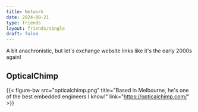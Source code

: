 ```yaml
---
title: Network
date: 2024-08-21
type: friends
layout: friends/single
draft: false
---
```


A bit anachronistic, but let's exchange website links like it's the early 2000s again!

## OpticalChimp
{{< figure-bw src="opticalchimp.png" title="Based in Melbourne, he's one of the best embedded engineers I know!" link="https://opticalchimp.com/" >}}
